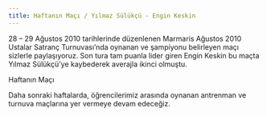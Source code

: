 ```yaml
---
title: Haftanın Maçı / Yılmaz Sülükçü - Engin Keskin
---
```

28 – 29 Ağustos 2010 tarihlerinde düzenlenen Marmaris Ağustos 2010 Ustalar Satranç Turnuvası’nda oynanan ve şampiyonu belirleyen maçı sizlerle paylaşıyoruz.
Son tura tam puanla lider giren Engin Keskin bu maçta Yılmaz Sülükçü’ye kaybederek averajla ikinci olmuştu.

Haftanın Maçı

Daha sonraki haftalarda, öğrencilerimiz arasında oynanan antrenman ve turnuva maçlarına yer vermeye devam edeceğiz.
